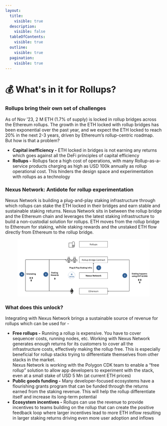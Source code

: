 ```yaml
---
layout:
  title:
    visible: true
  description:
    visible: false
  tableOfContents:
    visible: true
  outline:
    visible: true
  pagination:
    visible: true
---
```


# 💰 What's in it for Rollups?

### Rollups bring their own set of challenges

As of Nov ’23, 2 M ETH (1.7% of supply) is locked in rollup bridges across the Ethereum rollups. The growth in the ETH locked with rollup bridges has been exponential over the past year, and we expect the ETH locked to reach 20% in the next 2-3 years, driven by Ethereum’s rollup-centric roadmap. But how is that a problem?

* **Capital inefficiency -** ETH locked in bridges is not earning any returns which goes against all the DeFi principles of capital efficiency
* **Rollups -** Rollups face a high cost of operations, with many Rollup-as-a-service products charging as high as USD 100k annually as rollup operational cost. This hinders the design space and experimentation with rollups as a technology

### Nexus Network: Antidote for rollup experimentation

Nexus Network is building a plug-and-play staking infrastructure through which rollups can stake the ETH locked in their bridges and earn stable and sustainable staking returns. Nexus Network sits in between the rollup bridge and the Ethereum chain and leverages the latest staking infrastructure to build a non-custodial solution for rollups. ETH moves from the rollup bridge to Ethereum for staking, while staking rewards and the unstaked ETH flow directly from Ethereum to the rollup bridge.

<figure><img src="../.gitbook/assets/Screenshot 2023-11-01 at 2.59.27 PM (1).png" alt=""><figcaption></figcaption></figure>

### What does this unlock?

Integrating with Nexus Network brings a sustainable source of revenue for rollups which can be used for -

* **Free rollups -** Running a rollup is expensive. You have to cover sequencer costs, running nodes, etc. Working with Nexus Network generates enough returns for its customers to cover all the infrastructure costs, effectively making the rollup free. This is especially beneficial for rollup stacks trying to differentiate themselves from other stacks in the market. \
  Nexus Network is working with the Polygon CDK team to enable a “free rollup” solution to allow app developers to experiment with the stack, even at a small stake of USD 5 Mn (at current ETH prices)
* **Public goods funding -** Many developer-focused ecosystems have a flourishing grants program that can be funded through the returns earned from the staking revenue. This will help the rollup differentiate itself and increase its long-term potential
* **Ecosystem incentives -** Rollups can use the revenue to provide incentives to teams building on the rollup that can create the positive feedback loop where larger incentives lead to more ETH inflow resulting in larger staking returns driving even more user adoption and inflows
